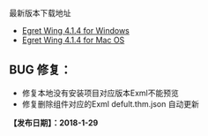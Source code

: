 最新版本下载地址

- [Egret Wing 4.1.4 for Windows](http://tool.egret-labs.org/EgretWing/electron/EgretWing-v4.1.4.exe?d=0707)
- [Egret Wing 4.1.4 for Mac OS](http://tool.egret-labs.org/EgretWing/electron/EgretWing-v4.1.4.dmg?d=0707)


## BUG 修复：

- 修复本地没有安装项目对应版本Exml不能预览
- 修复删除组件对应的Exml defult.thm.json 自动更新

**【发布日期】：2018-1-29**